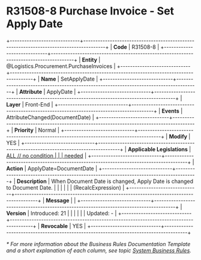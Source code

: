 ﻿---
erp.type: front-end-business-rule
erp.entity: Logistics.Procurement.PurchaseInvoices
---

# R31508-8 Purchase Invoice - Set Apply Date
+-----------------------------+---------------------------------------------------------------------------------------+
| **Code**                    | R31508-8                                                                              |
+-----------------------------+---------------------------------------------------------------------------------------+
| **Entity**                  | @Logistics.Procurement.PurchaseInvoices                                               |
+-----------------------------+---------------------------------------------------------------------------------------+
| **Name**                    | SetApplyDate                                                                          |
+-----------------------------+---------------------------------------------------------------------------------------+
| **Attribute**               | ApplyDate                                                                             |
+-----------------------------+---------------------------------------------------------------------------------------+
| **Layer**                   | Front-End                                                                             |
+-----------------------------+---------------------------------------------------------------------------------------+
| **Events**                  | AttributeChanged(DocumentDate)                                                        |
+-----------------------------+---------------------------------------------------------------------------------------+
| **Priority**                | Normal                                                                                |
+-----------------------------+---------------------------------------------------------------------------------------+
| **Modify**                  | YES                                                                                   |
+-----------------------------+---------------------------------------------------------------------------------------+
| **Applicable Legislations** | [ALL // no condition                                                                  |
|                             | needed](xref:applicable-legislations)                                                 |
+-----------------------------+---------------------------------------------------------------------------------------+
| **Action**                  | ApplyDate=DocumentDate                                                                |
+-----------------------------+---------------------------------------------------------------------------------------+
| **Description**             | When Document Date is changed, Apply Date is changed to Document Date.                |
|                             |                                                                                       |
|                             | (RecalcExpression)                                                                    |
+-----------------------------+---------------------------------------------------------------------------------------+
| **Message**                 |                                                                                       |
+-----------------------------+---------------------------------------------------------------------------------------+
| **Version**                 | Introduced: 21                                                                        |
|                             |                                                                                       |
|                             | Updated: -                                                                            |
+-----------------------------+---------------------------------------------------------------------------------------+
| **Revocable**               | YES                                                                                   |
+-----------------------------+---------------------------------------------------------------------------------------+

*\* For more information about the Business Rules Documentation Template and a short explanation of each column, see
topic [System Business Rules](../templates/template-description-system-business-rules.md).*
